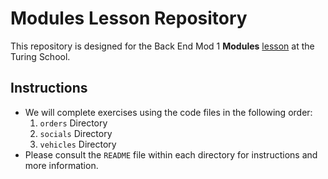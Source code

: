 <!-- Updated 12/13/2022 -->

# Modules Lesson Repository
This repository is designed for the Back End Mod 1 **Modules** [lesson](https://backend.turing.edu/module1/lessons/modules) at the Turing School.

## Instructions

* We will complete exercises using the code files in the following order:
  1. `orders` Directory
  1. `socials` Directory
  1. `vehicles` Directory
* Please consult the `README` file within each directory for instructions and more information.
